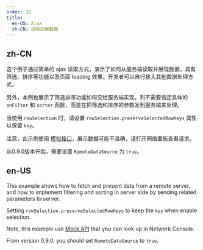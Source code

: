 ```yaml
---
order: 32
title:
  en-US: Ajax
  zh-CN: 远程加载数据
---
```


## zh-CN

这个例子通过简单的 ajax 读取方式，演示了如何从服务端读取并展现数据，具有筛选、排序等功能以及页面 loading 效果。开发者可以自行接入其他数据处理方式。

另外，本例也展示了筛选排序功能如何交给服务端实现，列不需要指定具体的 `onFilter` 和 `sorter` 函数，而是在把筛选和排序的参数发到服务端来处理。

当使用 `rowSelection` 时，请设置 `rowSelection.preserveSelectedRowKeys` 属性以保留 `key`。

注意，此示例使用 [模拟接口](https://randomuser.me/)，展示数据可能不准确，请打开网络面板查看请求。

从0.9.0版本开始，需要设置 `RemoteDataSource` 为 `true`。

## en-US

This example shows how to fetch and present data from a remote server, and how to implement filtering and sorting in server side by sending related parameters to server.

Setting `rowSelection.preserveSelectedRowKeys` to keep the `key` when enable selection.

Note, this example use [Mock API](https://randomuser.me/) that you can look up in Network Console.

From version 0.9.0, you should set `RemoteDataSource` to `true`.